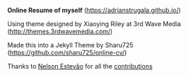 **Online Resume of myself** (https://adrianstrugala.github.io/)

Using theme designed by Xiaoying Riley at 3rd Wave Media (http://themes.3rdwavemedia.com/)

Made this into a Jekyll Theme by Sharu725 (https://github.com/sharu725/online-cv/)

Thanks to [Nelson Estevão](https://github.com/nelsonmestevao) for all the [contributions](https://github.com/sharu725/online-cv/commits?author=nelsonmestevao)